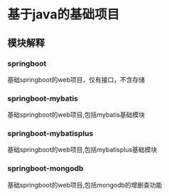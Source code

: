 # 基于java的基础项目

## 模块解释
### springboot
基础springboot的web项目，仅有接口，不含存储

### springboot-mybatis
基础springboot的web项目,包括mybatis基础模块

### springboot-mybatisplus
基础springboot的web项目,包括mybatisplus基础模块

### springboot-mongodb
基础springboot的web项目,包括mongodb的增删查功能